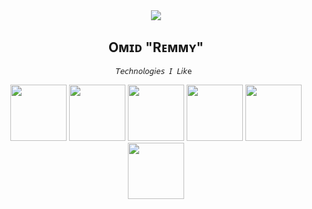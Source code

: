 <div align="center">
<img widhth=27% src="https://i.ytimg.com/vi/wc2yHJdEsbA/maxresdefault.jpg" />
<br>
  <h2 align="center"> Oᴍɪᴅ "Rᴇᴍᴍʏ" </h2>
 
  
    𝘛𝘦𝘤𝘩𝘯𝘰𝘭𝘰𝘨𝘪𝘦𝘴 𝘐 𝘓𝘪𝘬e 
  <img src="https://img.icons8.com/?size=100&id=t7vIvDXazOGO&format=png&color=000000" width="90em">
<img src="https://img.icons8.com/nolan/344/linux--v2.png" width="90em">
<img src="https://img.icons8.com/nolan/344/git.png" width="90em">
<img src="https://img.icons8.com/nolan/344/python.png" width= 90rem">
<img src="https://img.icons8.com/nolan/344/js.png" width="90rem">
<img src="https://img.icons8.com/plasticine/344/bash.png" width="90rem">

 <br>
  <br>
                                                                       <br>
                                                                       <br>

